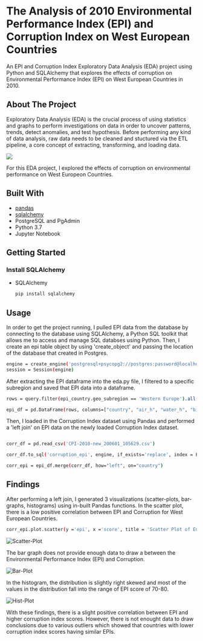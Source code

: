 # The Analysis of 2010 Environmental Performance Index (EPI) and Corruption Index on West European Countries 
An EPI and Corruption Index Exploratory Data Analysis (EDA) project using Python and SQLAlchemy that explores the effects of corruption on Environmental Performance Index (EPI) on West European Countries in 2010. 
## About The Project 
Exploratory Data Analysis (EDA) is the crucial process of using statistics and graphs to perform investigations on data in order to uncover patterns, trends, detect anomalies, and test hypothesis. Before performing any kind of data analysis, raw data needs to be cleaned and stuctured via the ETL pipeline, a core concept of extracting, transforming, and loading data. 

![](https://github.com/tpham16/EPI_Analysis/blob/main/resources/ETL%20pipeline.png)

For this EDA project, I explored the effects of corruption on environmental performance on West Europeon Countries. 

## Built With
* [pandas](https://pandas.pydata.org/docs/)
* [sqlalchemy](https://www.sqlalchemy.org/)
* PostgreSQL and PgAdmin
* Python 3.7
* Jupyter Notebook

## Getting Started
### Install SQLAlchemy
* SQLAlchemy 
  ```sh
  pip install sqlalchemy
  ```
## Usage 

In order to get the project running, I pulled EPI data from the database by connecting to the database using SQLAlchemy, a Python SQL toolkit that allows me to access and manage SQL databses using Python. Then, I create an epi table object by using 'create_object' and passing the location of the database that created in Postgres. 

```sh 
engine = create_engine('postgresql+psycopg2://postgres:password@localhost:5432/epi')
session = Session(engine)
```
After extracting the EPI dataframe into the eda.py file, I filtered to a specific subregion and saved that EPI data into a dataframe. 

```sh 
rows = query.filter(epi_country.geo_subregion == 'Western Europe').all()

epi_df = pd.DataFrame(rows, columns=["country", "air_h", "water_h", "biodiversity", "fisheries", "epi", "geo_subregion"])
```

Then, I loaded in the Corruption Index dataset using Pandas and performed a 'left join' on EPI data on the newly loaded Corruption Index dataset. 

```sh

corr_df = pd.read_csv('CPI-2010-new_200601_105629.csv')

corr_df.to_sql('corruption_epi', engine, if_exists='replace', index = False)

corr_epi = epi_df.merge(corr_df, how="left", on="country")

```
## Findings 
After performing a left join, I generated 3 visualizations (scatter-plots, bar-graphs, histograms) using in-built Pandas functions. In the scatter plot, there is a low positive correlation between EPI and Corruption for West European Countries. 
```sh
corr_epi.plot.scatter(y ='epi', x ='score', title = 'Scatter Plot of Environmental Performance Index (EPI) Scores and Corruption')
```
![Scatter-Plot](https://github.com/tpham16/EPI_Analysis/blob/main/resources/scatter.png)

The bar graph does not provide enough data to draw a between the Environmental Performance Index (EPI) and Corruption. 

![Bar-Plot](https://github.com/tpham16/EPI_Analysis/blob/main/resources/bar.png)

In the histogram, the distribution is slightly right skewed and most of the values in the distribution fall into the range of EPI score of 70-80.

![Hist-Plot](https://github.com/tpham16/EPI_Analysis/blob/main/resources/hist.png)

With these findings, there is a slight positive correlation between EPI and higher corruption index scores. However, there is not enought data to draw conclusions due to various outliers which showed that countries with lower corruption index scores having similar EPIs.
